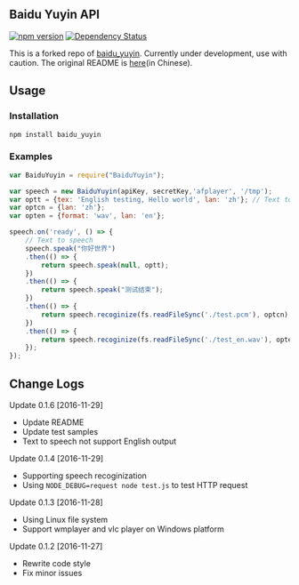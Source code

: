Baidu Yuyin API
-----------------------
[![npm version](https://badge.fury.io/js/baidu-yuyin-api.svg)](https://badge.fury.io/js/baidu-yuyin-api)
[![Dependency Status](https://img.shields.io/david/request/request.svg?style=flat-square)](https://david-dm.org/request/request)

This is a forked repo of [baidu_yuyin](https://github.com/aokihu/BaiduYuyin). Currently under development, use with caution.
The original README is [here](https://github.com/Dream-Navigator/BaiduYuyin/blob/master/DEPRECATE-README.md)(in Chinese).

Usage
-------
### Installation

`npm install baidu_yuyin`

### Examples
```javascript
var BaiduYuyin = require("BaiduYuyin");

var speech = new BaiduYuyin(apiKey, secretKey,'afplayer', '/tmp');
var optt = {tex: 'English testing, Hello world', lan: 'zh'}; // Text to speech, language not support English.
var optcn = {lan: 'zh'};
var opten = {format: 'wav', lan: 'en'};

speech.on('ready', () => {
    // Text to speech
    speech.speak("你好世界")
    .then(() => {
        return speech.speak(null, optt);
    })
    .then(() => {
        return speech.speak("测试结束");
    })
    .then(() => {
        return speech.recoginize(fs.readFileSync('./test.pcm'), optcn);
    })
    .then(() => {
        return speech.recoginize(fs.readFileSync('./test_en.wav'), opten);
    });
});

```


Change Logs
-----------

Update 0.1.6 [2016-11-29]
* Update README
* Update test samples
* Text to speech not support English output

Update 0.1.4 [2016-11-29]
* Supporting speech recoginization
* Using `NODE_DEBUG=request node test.js` to test HTTP request

Update 0.1.3 [2016-11-28]
* Using Linux file system
* Support wmplayer and vlc player on Windows platform

Update 0.1.2 [2016-11-27]
* Rewrite code style
* Fix minor issues

